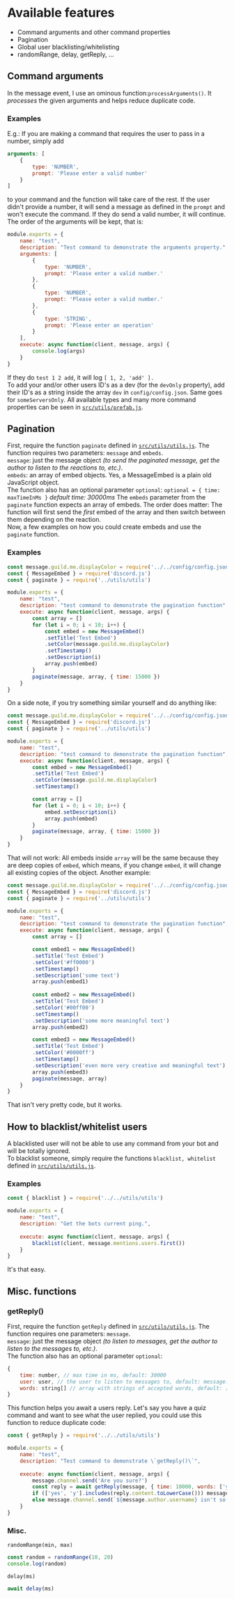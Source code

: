 # Available features
- Command arguments and other command properties
- Pagination
- Global user blacklisting/whitelisting
- randomRange, delay, getReply, ...
## Command arguments
In the message event, I use an ominous function:`processArguments()`. It _processes_ the given arguments and helps reduce duplicate code.
### Examples
E.g.: If you are making a command that requires the user to pass in a number, simply add
```js
arguments: [
    {
        type: 'NUMBER',
        prompt: 'Please enter a valid number'
    }
]
```
to your command and the function will take care of the rest. If the user didn't provide a number, it will send a message as defined in the `prompt` and won't execute the command. If they do send a valid number, it will continue. The order of the arguments will be kept, that is:
```js
module.exports = {
    name: "test",
    description: "Test command to demonstrate the arguments property.",
    arguments: [
        {
            type: 'NUMBER',
            prompt: 'Please enter a valid number.'
        },
        {
            type: 'NUMBER',
            prompt: 'Please enter a valid number.'
        },
        {
            type: 'STRING',
            prompt: 'Please enter an operation'
        }
    ],
    execute: async function(client, message, args) {
        console.log(args)
    }
}
```
If they do `test 1 2 add`, it will log `[ 1, 2, 'add' ].`\
To add your and/or other users ID's as a dev (for the `devOnly` property), add their ID's as a string inside the array `dev` in `config/config.json`. Same goes for `someServersOnly`.
All available types and many more command properties can be seen in [`src/utils/prefab.js`](src/utils/prefab.js).
## Pagination
First, require the function `paginate` defined in [`src/utils/utils.js`](src/utils/utils.js). The function requires two parameters: `message` and `embeds`.\
`message`: just the message object _(to send the paginated message, get the author to listen to the reactions to, etc.)_.\
`embeds`: an array of embed objects. Yes, a MessageEmbed is a plain old JavaScript object.\
The function also has an optional parameter `optional`: `optional = { time: maxTimeInMs }` _default time: 30000ms_
The `embeds` parameter from the `paginate` function expects an array of embeds. The order does matter: The function will first send the _first_ embed of the array and then switch between them depending on the reaction.\
Now, a few examples on how you could create embeds and use the `paginate` function.
### Examples
```js
const message.guild.me.displayColor = require('../../config/config.json').message.guild.me.displayColor;
const { MessageEmbed } = require('discord.js')
const { paginate } = require('../utils/utils')

module.exports = {
    name: "test",
    description: "test command to demonstrate the pagination function",
    execute: async function(client, message, args) {
        const array = []
        for (let i = 0; i < 10; i++) {
            const embed = new MessageEmbed()
            .setTitle('Test Embed')
            .setColor(message.guild.me.displayColor)
            .setTimestamp()
            .setDescription(i)
            array.push(embed)
        }
        paginate(message, array, { time: 15000 })
    }
}
```
On a side note, if you try something similar yourself and do anything like:
```js
const message.guild.me.displayColor = require('../../config/config.json').message.guild.me.displayColor;
const { MessageEmbed } = require('discord.js')
const { paginate } = require('../utils/utils')

module.exports = {
    name: "test",
    description: "test command to demonstrate the pagination function",
    execute: async function(client, message, args) {
        const embed = new MessageEmbed()
        .setTitle('Test Embed')
        .setColor(message.guild.me.displayColor)
        .setTimestamp()

        const array = []
        for (let i = 0; i < 10; i++) {
            embed.setDescription(i)
            array.push(embed)
        }
        paginate(message, array, { time: 15000 })
    }
}
```
That will not work: All embeds inside `array` will be the same because they are deep copies of `embed`, which means, if you change `embed`, it will change all existing copies of the object.
Another example:
```js
const message.guild.me.displayColor = require('../../config/config.json').message.guild.me.displayColor;
const { MessageEmbed } = require('discord.js')
const { paginate } = require('../utils/utils')

module.exports = {
    name: "test",
    description: "test command to demonstrate the pagination function",
    execute: async function(client, message, args) {
        const array = []

        const embed1 = new MessageEmbed()
        .setTitle('Test Embed')
        .setColor('#ff0000')
        .setTimestamp()
        .setDescription('some text')
        array.push(embed1)
        
        const embed2 = new MessageEmbed()
        .setTitle('Test Embed')
        .setColor('#00ff00')
        .setTimestamp()
        .setDescription('some more meaningful text')
        array.push(embed2)

        const embed3 = new MessageEmbed()
        .setTitle('Test Embed')
        .setColor('#0000ff')
        .setTimestamp()
        .setDescription('even more very creative and meaningful text')
        array.push(embed3)
        paginate(message, array)
    }
}
```
That isn't very pretty code, but it works.
## How to blacklist/whitelist users
A blacklisted user will not be able to use any command from your bot and will be totally ignored.\
To blacklist someone, simply require the functions `blacklist, whitelist` defined in [`src/utils/utils.js`](src/utils/utils.js).
### Examples
```js
const { blacklist } = require('../../utils/utils')

module.exports = {
    name: "test",
    description: "Get the bots current ping.",
    
    execute: async function(client, message, args) {
        blacklist(client, message.mentions.users.first())
    }
}
```
It's that easy.
## Misc. functions
### getReply()
First, require the function `getReply` defined in [`src/utils/utils.js`](src/utils/utils.js). The function requires one parameters: `message`.\
`message`: just the message object _(to listen to messages, get the author to listen to the messages to, etc.)_.\
The function also has an optional parameter `optional`:
```js
{
    time: number, // max time in ms, default: 30000
    user: user, // the user to listen to messages to, default: message.author
    words: string[] // array with strings of accepted words, default: [] (all words will be accepted)
}
```
This function helps you await a users reply. Let's say you have a quiz command and want to see what the user replied, you could use this function to reduce duplicate code:
```js
const { getReply } = require('../../utils/utils')

module.exports = {
    name: "test",
    description: "Test command to demonstrate \`getReply()\`",
    
    execute: async function(client, message, args) {
        message.channel.send('Are you sure?')
        const reply = await getReply(message, { time: 10000, words: ['yes', 'y', 'n', 'no'] })
        if (['yes', 'y'].includes(reply.content.toLowerCase())) message.channel.send(`${message.author.username} is sure about that.`)
        else message.channel.send(`${message.author.username} isn't so sure about that.`)
    }
}
```
### Misc.
`randomRange(min, max)`
```js
const random = randomRange(10, 20)
console.log(random)
```
`delay(ms)`
```js
await delay(ms)
```